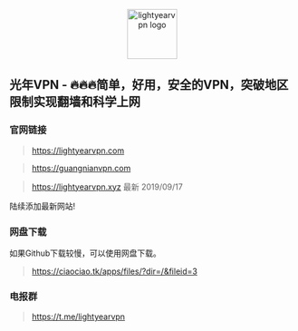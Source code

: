 <p align="center">
<img alt="lightyearvpn logo" src="https://www.lightyearvpn.com/logo.png" width="88">
</p>

## 光年VPN - 🔥🔥🔥简单，好用，安全的VPN，突破地区限制实现翻墙和科学上网

### 官网链接

> https://lightyearvpn.com

> https://guangnianvpn.com

> https://lightyearvpn.xyz 最新 2019/09/17 

陆续添加最新网站!

### 网盘下载
如果Github下载较慢，可以使用网盘下载。

> https://ciaociao.tk/apps/files/?dir=/&fileid=3

### 电报群 

> https://t.me/lightyearvpn
